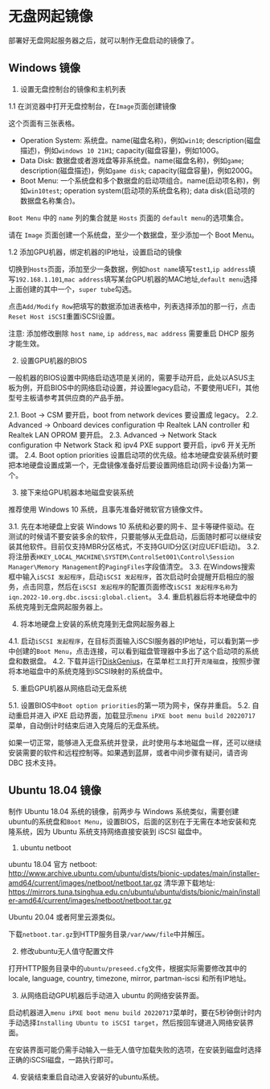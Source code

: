 # 无盘网起镜像

部署好无盘网起服务器之后，就可以制作无盘启动的镜像了。

## Windows 镜像

1. 设置无盘控制台的镜像和主机列表

1.1 在浏览器中打开无盘控制台，在`Image`页面创建镜像

这个页面有三张表格。

- Operation System: 系统盘。name(磁盘名称)，例如`win10`; description(磁盘描述)，例如`windows 10 21H1`; capacity(磁盘容量)，例如100G。
- Data Disk: 数据盘或者游戏盘等非系统盘。name(磁盘名称)，例如`game`; description(磁盘描述)，例如`game disk`; capacity(磁盘容量)，例如200G。
- Boot Menu: 一个系统盘和多个数据盘的启动项组合。name(启动项名称)，例如`win10test`; operation system(启动项的系统盘名称); data disk(启动项的数据盘名称集合)。

`Boot Menu` 中的 `name` 列的集合就是 `Hosts` 页面的 `default menu`的选项集合。

请在 `Image` 页面创建一个系统盘，至少一个数据盘，至少添加一个 Boot Menu。

1.2 添加GPU机器，绑定机器的IP地址，设置启动的镜像

切换到`Hosts`页面，添加至少一条数据，例如`host name`填写`test1`,`ip address`填写`192.168.1.101`,`mac address`填写某台GPU机器的MAC地址,`default menu`选择上面创建的其中一个，`super tube`勾选。

点击`Add/Modify Row`把填写的数据添加进表格中，列表选择添加的那一行，点击`Reset Host iSCSI`重置iSCSI设置。

注意: 添加修改删除 `host name`, `ip address`, `mac address` 需要重启 DHCP 服务才能生效。

2. 设置GPU机器的BIOS

一般机器的BIOS设置中网络启动选项是关闭的，需要手动开启，此处以ASUS主板为例，开启BIOS中的网络启动设置，并设置legacy启动，不要使用UEFI，其他型号主板请参考其供应商的产品手册。

2.1. Boot -> CSM 要开启，boot from network devices 要设置成 legacy。
2.2. Advanced -> Onboard devices configuration 中 Realtek LAN controller 和 Realtek LAN OPROM 要开启。
2.3. Advanced -> Network Stack configuration 中 Network Stack 和 ipv4 PXE support 要开启，ipv6 开关无所谓。
2.4. Boot option priorities 设置启动项的优先级。给本地硬盘安装系统时要把本地硬盘设置成第一个，无盘镜像准备好后要设置网络启动(网卡设备)为第一个。

3. 接下来给GPU机器本地磁盘安装系统

推荐使用 Windows 10 系统，且事先准备好微软官方镜像文件。

3.1. 先在本地硬盘上安装 Windows 10 系统和必要的网卡、显卡等硬件驱动。在测试的时候请不要安装多余的软件，只要能够从无盘启动，后面随时都可以继续安装其他软件。目前仅支持MBR分区格式，不支持GUID分区(对应UEFI启动)。
3.2. 将注册表`HKEY_LOCAL_MACHINE\SYSTEM\ControlSet001\Control\Session Manager\Memory Management`的`PagingFiles`字段值清空。
3.3. 在Windows搜索框中输入`iSCSI 发起程序`，启动`iSCSI 发起程序`，首次启动时会提醒开启相应的服务，点击同意，然后在`iSCSI 发起程序`的配置页面修改`iSCSI 发起程序名称`为`iqn.2022-10.org.dbc.iscsi:global.client`。
3.4. 重启机器后将本地硬盘中的系统克隆到无盘网起服务器上。

4. 将本地硬盘上安装的系统克隆到无盘网起服务器上

4.1. 启动`iSCSI 发起程序`，在目标页面输入iSCSI服务器的IP地址，可以看到第一步中创建的`Boot Menu`，点击连接，可以看到磁盘管理器中多出了这个启动项的系统盘和数据盘。
4.2. 下载并运行[DiskGenius](https://www.diskgenius.cn/)，在菜单栏`工具`打开`克隆磁盘`，按照步骤将本地磁盘中的系统克隆到iSCSI映射的系统盘中。

5. 重启GPU机器从网络启动无盘系统

5.1. 设置BIOS中`Boot option priorities`的第一项为网卡，保存并重启。
5.2. 自动重启并进入 iPXE 启动界面，加载显示`menu iPXE boot menu build 20220717`菜单，自动倒计时结束后进入克隆后的无盘系统。

如果一切正常，能够进入无盘系统并登录，此时使用与本地磁盘一样，还可以继续安装需要的软件和远程控制等。如果遇到蓝屏，或者中间步骤有疑问，请咨询 DBC 技术支持。

## Ubuntu 18.04 镜像

制作 Ubuntu 18.04 系统的镜像，前两步与 Windows 系统类似，需要创建ubuntu的系统盘和`Boot Menu`，设置BIOS，后面的区别在于无需在本地安装和克隆系统，因为 Ubuntu 系统支持网络直接安装到 iSCSI 磁盘中。

1. ubuntu netboot

ubuntu 18.04 官方 netboot: http://www.archive.ubuntu.com/ubuntu/dists/bionic-updates/main/installer-amd64/current/images/netboot/netboot.tar.gz
清华源下载地址: https://mirrors.tuna.tsinghua.edu.cn/ubuntu/ubuntu/dists/bionic/main/installer-amd64/current/images/netboot/netboot.tar.gz

Ubuntu 20.04 或者阿里云源类似。

下载`netboot.tar.gz`到HTTP服务目录`/var/www/file`中并解压。

2. 修改ubuntu无人值守配置文件

打开HTTP服务目录中的`ubuntu/preseed.cfg`文件，根据实际需要修改其中的 locale, language, country, timezone, mirror, partman-iscsi 和所有IP地址。

3. 从网络启动GPU机器后手动进入 ubuntu 的网络安装界面。

启动机器进入`menu iPXE boot menu build 20220717`菜单时，要在5秒钟倒计时内手动选择`Installing Ubuntu to iSCSI target`，然后按回车键进入网络安装界面。

在安装界面可能仍需手动输入一些无人值守加载失败的选项，在安装到磁盘时选择正确的iSCSI磁盘，一路执行即可。

4. 安装结束重启自动进入安装好的ubuntu系统。
